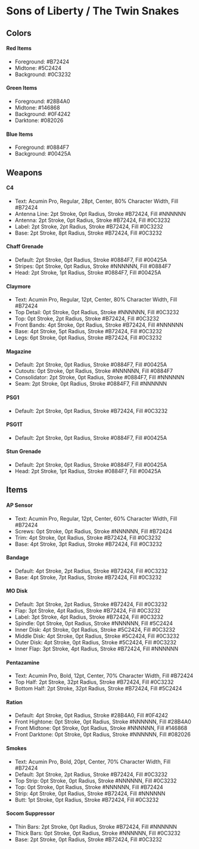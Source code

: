 # Sons of Liberty / The Twin Snakes

## Colors

#### Red Items
* Foreground:   #B72424
* Midtone:      #5C2424
* Background:   #0C3232

#### Green Items
* Foreground:   #28B4A0
* Midtone:      #146868
* Background:   #0F4242
* Darktone:     #082026

#### Blue Items
* Foreground:   #0884F7
* Background:   #00425A

## Weapons

#### C4
* Text:             Acumin Pro, Regular, 28pt, Center, 80% Character Width, Fill #B72424
* Antenna Line:	    2pt Stroke, 0pt Radius, Stroke #B72424, Fill #NNNNNN
* Antenna:          2pt Stroke, 0pt Radius, Stroke #B72424, Fill #0C3232
* Label:		    2pt Stroke, 2pt Radius, Stroke #B72424, Fill #0C3232
* Base:             2pt Stroke, 8pt Radius, Stroke #B72424, Fill #0C3232

#### Chaff Grenade
* Default:          2pt Stroke, 0pt Radius, Stroke #0884F7, Fill #00425A
* Stripes:	        0pt Stroke, 0pt Radius, Stroke #NNNNNN, Fill #0884F7
* Head:		        2pt Stroke, 1pt Radius, Stroke #0884F7, Fill #00425A

#### Claymore
* Text:		        Acumin Pro, Regular, 12pt, Center, 80% Character Width, Fill #B72424
* Top Detail:	    0pt Stroke, 0pt Radius, Stroke #NNNNNN, Fill #0C3232
* Top:		        0pt Stroke, 2pt Radius, Stroke #B72424, Fill #0C3232
* Front Bands:	    4pt Stroke, 0pt Radius, Stroke #B72424, Fill #NNNNNN
* Base:		        4pt Stroke, 5pt Radius, Stroke #B72424, Fill #0C3232
* Legs:		        6pt Stroke, 0pt Radius, Stroke #B72424, Fill #0C3232

#### Magazine
* Default:	        2pt Stroke, 0pt Radius, Stroke #0884F7, Fill #00425A
* Cutouts:	        0pt Stroke, 0pt Radius, Stroke #NNNNNN, Fill #0884F7
* Consolidator:	    2pt Stroke, 0pt Radius, Stroke #0884F7, Fill #NNNNNN
* Seam:		        2pt Stroke, 0pt Radius, Stroke #0884F7, Fill #NNNNNN

#### PSG1
* Default:	        2pt Stroke, 0pt Radius, Stroke #B72424, Fill #0C3232

#### PSG1T
* Default:	        2pt Stroke, 0pt Radius, Stroke #0884F7, Fill #00425A

#### Stun Grenade
* Default:	        2pt Stroke, 0pt Radius, Stroke #0884F7, Fill #00425A
* Head:		        2pt Stroke, 1pt Radius, Stroke #0884F7, Fill #00425A

## Items

#### AP Sensor
* Text:		        Acumin Pro, Regular, 12pt, Center, 60% Character Width, Fill #B72424
* Screws:	        0pt Stroke, 0pt Radius, Stroke #NNNNNN, Fill #B72424
* Trim:		        4pt Stroke, 0pt Radius, Stroke #B72424, Fill #0C3232
* Base:		        4pt Stroke, 3pt Radius, Stroke #B72424, Fill #0C3232

#### Bandage
* Default:	        4pt Stroke, 2pt Radius, Stroke #B72424, Fill #0C3232
* Base:		        4pt Stroke, 7pt Radius, Stroke #B72424, Fill #0C3232

#### MO Disk
* Default:          3pt Stroke, 2pt Radius, Stroke #B72424, Fill #0C3232
* Flap:             3pt Stroke, 4pt Radius, Stroke #B72424, Fill #0C3232
* Label:            3pt Stroke, 4pt Radius, Stroke #B72424, Fill #0C3232
* Spindle:          0pt Stroke, 0pt Radius, Stroke #NNNNNN, Fill #5C2424
* Inner Disk:       4pt Stroke, 0pt Radius, Stroke #5C2424, Fill #0C3232
* Middle Disk:      4pt Stroke, 0pt Radius, Stroke #5C2424, Fill #0C3232
* Outer Disk:       4pt Stroke, 0pt Radius, Stroke #5C2424, Fill #0C3232
* Inner Flap:       3pt Stroke, 4pt Radius, Stroke #B72424, Fill #NNNNNN

#### Pentazamine
* Text:             Acumin Pro, Bold, 12pt, Center, 70% Character Width, Fill #B72424
* Top Half:         2pt Stroke, 32pt Radius, Stroke #B72424, Fill #0C3232
* Bottom Half:      2pt Stroke, 32pt Radius, Stroke #B72424, Fill #5C2424

#### Ration
* Default:          4pt Stroke, 0pt Radius, Stroke #28B4A0, Fill #0F4242
* Front Hightone:   0pt Stroke, 0pt Radius, Stroke #NNNNNN, Fill #28B4A0
* Front Midtone:    0pt Stroke, 0pt Radius, Stroke #NNNNNN, Fill #146868
* Front Darktone:   0pt Stroke, 0pt Radius, Stroke #NNNNNN, Fill #082026

#### Smokes
* Text:		        Acumin Pro, Bold, 20pt, Center, 70% Character Width, Fill #B72424
* Default:	        3pt Stroke, 2pt Radius, Stroke #B72424, Fill #0C3232
* Top Strip:	    0pt Stroke, 0pt Radius, Stroke #NNNNNN, Fill #0C3232
* Top:		        0pt Stroke, 0pt Radius, Stroke #NNNNNN, Fill #B72424
* Strip:		    4pt Stroke, 0pt Radius, Stroke #B72424, Fill #NNNNNN
* Butt:		        1pt Stroke, 0pt Radius, Stroke #B72424, Fill #0C3232

#### Socom Suppressor
* Thin Bars:        2pt Stroke, 0pt Radius, Stroke #B72424, Fill #NNNNNN
* Thick Bars:       0pt Stroke, 0pt Radius, Stroke #NNNNNN, Fill #0C3232
* Base:             2pt Stroke, 0pt Radius, Stroke #B72424, Fill #0C3232